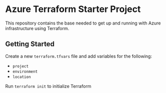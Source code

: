 # Azure Terraform Starter Project

This repository contains the base needed to get up and running with Azure infrastructure using Terraform.

## Getting Started

Create a new `terraform.tfvars` file and add variables for the following:
- `project`
- `environment`
- `location`

Run `terraform init` to initialize Terraform